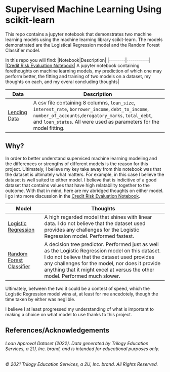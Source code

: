 # Supervised Machine Learning Using scikit-learn
This repo contains a jupyter notebook that demonstrates two machine learning models using the machine learning library scikit-learn. The models demonstrated are the Logistical Regression model and the Random Forest Classifier model.

In this repo you will find:
|Notebook|Description|
|--------|-----------|
|[Credit Risk Evaluation Notebook](credit_risk_eval.ipynb)| A jupyter notebook containing forethoughts on machine learning models, my prediction of which one may perform better, the fitting and training of two models on a dataset, my thoughts on each, and my overal concluding thoughts|

|Data|Description|
|----|-----------|
|[Lending Data](Resources/lending_data.csv)| A csv file containing 8 columns, `loan_size`, `interest_rate`, `borrower_income`, `debt_to_income`, `number_of_accounts`,`derogatory_marks`, `total_debt`, and `loan_status`. All were used as parameters for the model fitting.|

## Why?

In order to better understand superviced machine learning modeling and the differences or strengths of different models is the reason for this project. Ultimately, I believe my key take away from this notebook was that the dataset is ultimately what matters. For example, in this case I believe the dataset is well suited to either model. I believe that is indicitive of a good dataset that contains values that have high relatability together to the outcome. With that in mind, here are my abridged thoughts on either model. I go into more discussion in the [Credit Risk Evaluation Notebook](credit_risk_eval.ipynb).

|Model|Thoughts|
|-----|--------|
|[Logistic Regression](https://scikit-learn.org/stable/modules/generated/sklearn.linear_model.LogisticRegression.html)| A high regarded model that shines with linear data. I do not believe that the dataset used provides any challenges for the Logistic Regression model. Performed fastest.|
|[Random Forest Classifier](https://scikit-learn.org/stable/modules/generated/sklearn.ensemble.RandomForestClassifier.html)| A decision tree predictor. Performed just as well as the Logistic Regression model on this dataset. I do not believe that the dataset used provides any challenges for the model, nor does it provide anything that it might excel at versus the other model. Performed much slower.|

Ultimately, between the two it could be a contest of speed, which the Logistic Regression model wins at, at least for me ancedotely, though the time taken by either was neglible. 

I believe I at least progressed my understanding of what is important to making a choice on what model to use thanks to this project.

## References/Acknowledgements

###### Loan Approval Dataset (2022). Data generated by Trilogy Education Services, a 2U, Inc. brand, and is intended for educational purposes only.

###### © 2021 Trilogy Education Services, a 2U, Inc. brand. All Rights Reserved.
